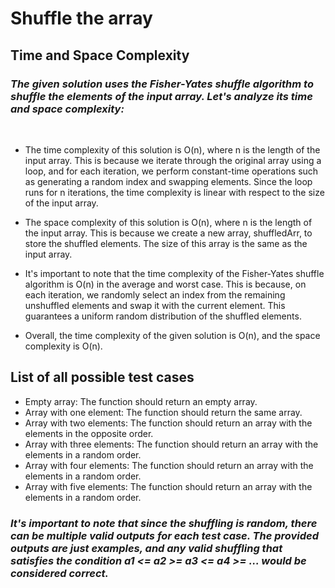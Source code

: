 # Shuffle the array

## Time and Space Complexity

### _The given solution uses the Fisher-Yates shuffle algorithm to shuffle the elements of the input array. Let's analyze its time and space complexity:_

<br>

- The time complexity of this solution is O(n), where n is the length of the input array. This is because we iterate through the original array using a loop, and for each iteration, we perform constant-time operations such as generating a random index and swapping elements. Since the loop runs for n iterations, the time complexity is linear with respect to the size of the input array.

- The space complexity of this solution is O(n), where n is the length of the input array. This is because we create a new array, shuffledArr, to store the shuffled elements. The size of this array is the same as the input array.

- It's important to note that the time complexity of the Fisher-Yates shuffle algorithm is O(n) in the average and worst case. This is because, on each iteration, we randomly select an index from the remaining unshuffled elements and swap it with the current element. This guarantees a uniform random distribution of the shuffled elements.

- Overall, the time complexity of the given solution is O(n), and the space complexity is O(n).

## List of all possible test cases

- Empty array: The function should return an empty array.
- Array with one element: The function should return the same array.
- Array with two elements: The function should return an array with the elements in the opposite order.
- Array with three elements: The function should return an array with the elements in a random order.
- Array with four elements: The function should return an array with the elements in a random order.
- Array with five elements: The function should return an array with the elements in a random order.

### _It's important to note that since the shuffling is random, there can be multiple valid outputs for each test case. The provided outputs are just examples, and any valid shuffling that satisfies the condition a1 <= a2 >= a3 <= a4 >= ... would be considered correct._
